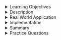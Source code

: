 
<details><summary>Learning Objectives</summary>

<br>

After completing this module, associates should be able to:
- To define and create transactions
- To understand transaction commands

</details>
<details><summary>Description</summary>
<br>

SQL transactions are a fundamental concept in database management systems (DBMS) that allow you to group multiple SQL operations into a single, atomic unit of work. Transactions ensure the integrity, consistency, and reliability of database operations, especially in multi-user and concurrent environments. Transactions are typically managed using Transaction Control Language (TCL) commands.

## Commands

- `BEGIN` or `START TRANSACTION`: Starts a new transaction.

- `COMMIT`: Commits/saves the changes of a successful transaction.

- `SAVEPOINT`: Sets a point within a transaction to which you can later rollback if needed, without rolling back the entire transaction.

- `ROLLBACK`: Used to undo the changes done by the transaction.



</details>
<details><summary>Real World Application</summary>
<br>

An example for a transaction would be a funds transfer from one bank account to the other. Let's say that you want to debit $100 from Account A and credit that $100 to another account, Account B. If these two updates are not grouped together and only one of the statements is executed, i.e. the amount is debited from Account A but not credited into Account B, then where does the $100 go? To avoid situations like this, both updates should be grouped into a single transaction.

</details>
<details><summary>Implementation</summary> 

## SQL Transactions 

Consider an example where there’s a `bankaccounts` table and we are doing an intra-bank transfer, i.e. person holding account `ACC1` is trying to transfer $100 to account  `ACC2`.

Step 1: Create Table `bankaccount` with columns `account_no` and `funds`.
``` sql
CREATE TABLE bankaccounts(
    account_no varchar(20) PRIMARY KEY NOT NULL,
    funds decimal(8,2)
);
```

Step 2: Add two accounts named `ACC1` and `ACC2` with an initial fund balance of $1000 each.
``` sql
INSERT INTO bankaccounts VALUES("ACC1", 1000);
INSERT INTO bankaccounts VALUES("ACC2", 1000);
```

Step 3: Now, let’s see the transaction of transfering 100$ from `ACC1` to `ACC2`.
``` sql
START TRANSACTION or BEGIN; 
UPDATE bankaccounts SET funds=funds-100 WHERE account_no='ACC1';
UPDATE bankaccounts SET funds=funds+100 WHERE account_no='ACC2';
COMMIT; 
```


</details>
<details><summary>Summary</summary> 
<br>

In SQL transaction is grouping of statements into a single unit. A transaction satisfies all the ACID properties.

## Commands

- `BEGIN` / `START TRANSACTION`
- `COMMIT`
- `SAVEPOINT`
- `ROLLBACK`

</details>
<details><summary>Practice Questions</summary>

[Practice Questions](./Quiz.gift)</details>
